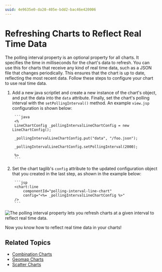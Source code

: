 ```yaml
---
uuid: 4e9635e0-da20-405e-bdd2-bac46e420006
---
```

# Refreshing Charts to Reflect Real Time Data

The polling interval property is an optional property for all charts. It specifies the time in milliseconds for the chart's data to refresh. You can use this for charts that receive any kind of real time data, such as a JSON file that changes periodically. This ensures that the chart is up to date, reflecting the most recent data. Follow these steps to configure your chart to use real  time data. 

1. Add a new java scriptlet and create a new instance of the chart's object, and put the data into the `data` attribute. Finally, set the chart's polling interval with the `setPollingInterval()` method. An example `view.jsp` configuration is shown below:

		```java
		<%
		LineChartConfig _pollingIntervalLineChartConfig = new LineChartConfig();

		_pollingIntervalLineChartConfig.put("data", "/foo.json");

		_pollingIntervalLineChartConfig.setPollingInterval(2000);

		%>
		```

1. Set the chart taglib's `config` attribute to the updated configuration object that you created in the last step, as shown in the example below:

		```jsp
		<chart:line
			componentId="polling-interval-line-chart"
			config="<%= _pollingIntervalLineChartConfig %>"
		/>
		```

![The polling interval property lets you refresh charts at a given interval to reflect real time data.](./refreshing-charts-to-reflect-real-time-data/images/01.gif)

Now you know how to reflect real time data in your charts! 

## Related Topics

* [Combination Charts](./combination-chart.md)
* [Geomap Charts](./geomap-chart.md)
* [Scatter Charts](./scatter-chart.md)
